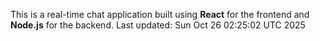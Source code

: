 This is a real-time chat application built using **React** for the frontend and **Node.js** for the backend.
Last updated: Sun Oct 26 02:25:02 UTC 2025

